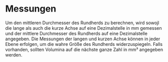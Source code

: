 # Messungen

Um den mittleren Durchmesser des Rundherds zu berechnen, wird sowojl die lange als auch die kurze Achse auf eine Dezimalstelle in mm gemessen und der mittlere Durchmesser des Rundherds auf eine Dezimalstelle angegeben. Die Messungen der langen und kurzen Achse können in jeder Ebene erfolgen, um die wahre Größe des Rundherds widerzuspiegeln. Falls vorhanden, sollten Volumina auf die nächste ganze Zahl in mm³ angegeben werden.
